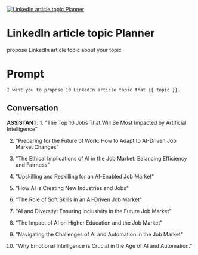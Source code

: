 
[![LinkedIn article topic Planner](https://flow-prompt-covers.s3.us-west-1.amazonaws.com/icon/vintage/vint_7.png)]()
# LinkedIn article topic Planner 
propose LinkedIn article topic about your topic

# Prompt

```
I want you to propose 10 LinkedIn article topic that {{ topic }}.

```

## Conversation

**ASSISTANT**: 1. "The Top 10 Jobs That Will Be Most Impacted by Artificial Intelligence"

2. "Preparing for the Future of Work: How to Adapt to AI-Driven Job Market Changes"

3. "The Ethical Implications of AI in the Job Market: Balancing Efficiency and Fairness"

4. "Upskilling and Reskilling for an AI-Enabled Job Market"

5. "How AI is Creating New Industries and Jobs"

6. "The Role of Soft Skills in an AI-Driven Job Market"

7. "AI and Diversity: Ensuring Inclusivity in the Future Job Market"

8. "The Impact of AI on Higher Education and the Job Market"

9. "Navigating the Challenges of AI and Automation in the Job Market"

10. "Why Emotional Intelligence is Crucial in the Age of AI and Automation."


